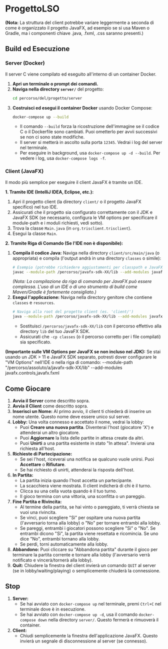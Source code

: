 # ProgettoLSO

**(Nota:** La struttura del client potrebbe variare leggermente a seconda di come è organizzato il progetto JavaFX, ad esempio se si usa Maven o Gradle, ma i componenti chiave .java, .fxml, .css saranno presenti.)

## Build ed Esecuzione

### Server (Docker)

Il server C viene compilato ed eseguito all'interno di un container Docker.

1.  **Apri un terminale o prompt dei comandi.**
2.  **Naviga nella directory `server/`** del progetto:
    ```bash
    cd percorso/del/progetto/server
    ```
3.  **Costruisci ed esegui il container Docker** usando Docker Compose:
    ```bash
    docker-compose up --build
    ```
    *   Il comando `--build` forza la ricostruzione dell'immagine se il codice C o il Dockerfile sono cambiati. Puoi ometterlo per avvii successivi se non ci sono state modifiche.
    *   Il server si metterà in ascolto sulla porta `12345`. Vedrai i log del server nel terminale.
    *   Per eseguire in background, usa `docker-compose up -d --build`. Per vedere i log, usa `docker-compose logs -f`.

### Client (JavaFX)

Il modo più semplice per eseguire il client JavaFX è tramite un IDE.

**1. Tramite IDE (IntelliJ IDEA, Eclipse, etc.):**

1.  Apri il progetto client (la directory `client/` o il progetto JavaFX specifico) nel tuo IDE.
2.  Assicurati che il progetto sia configurato correttamente con il JDK e JavaFX SDK (se necessario, configura le VM options per specificare il module-path e i moduli richiesti, vedi sotto).
3.  Trova la classe `Main.java` (in `org.trisclient.trisclient`).
4.  Esegui la classe `Main`.

**2. Tramite Riga di Comando (Se l'IDE non è disponibile):**

1.  **Compila il codice Java:** Naviga nella directory `client/src/main/java` (o appropriata) e compila (l'output andrà in una directory `classes` o simile):
    ```bash
    # Esempio (potrebbe richiedere aggiustamenti per classpath e JavaFX)
    javac --module-path /percorso/javafx-sdk-XX/lib --add-modules javafx.controls,javafx.fxml org/trisclient/trisclient/*.java -d ../../../classes
    ```
    *(Nota: La compilazione da riga di comando per JavaFX può essere complessa. L'uso di un IDE o di uno strumento di build come Maven/Gradle è fortemente consigliato.)*
2.  **Esegui l'applicazione:** Naviga nella directory genitore che contiene `classes` e `resources`.
    ```bash
    # Naviga alla root del progetto client (es. 'client/')
    java --module-path /percorso/javafx-sdk-XX/lib --add-modules javafx.controls,javafx.fxml -cp classes org.trisclient.trisclient.Main
    ```
    *   Sostituisci `/percorso/javafx-sdk-XX/lib` con il percorso effettivo alla directory `lib` del tuo JavaFX SDK.
    *   Assicurati che `-cp classes` (o il percorso corretto per i file compilati) sia specificato.

**(Importante sulle VM Options per JavaFX se non incluso nel JDK):**
Se stai usando un JDK > 11 e JavaFX SDK separato, potresti dover configurare le "VM Options" nell'IDE o nella riga di comando: --module-path "/percorso/assoluto/a/javafx-sdk-XX/lib" --add-modules javafx.controls,javafx.fxml


## Come Giocare

1.  **Avvia il Server** come descritto sopra.
2.  **Avvia il Client** come descritto sopra.
3.  **Inserisci un Nome:** Al primo avvio, il client ti chiederà di inserire un nome utente. Questo nome deve essere unico sul server.
4.  **Lobby:** Una volta connesso e accettato il nome, vedrai la lobby:
    *   Puoi **Creare una nuova partita**. Diventerai l'host (giocatore 'X') e attenderai un altro giocatore.
    *   Puoi **Aggiornare** la lista delle partite in attesa create da altri.
    *   Puoi **Unirti** a una partita esistente in stato "In attesa". Invierai una richiesta all'host.
5.  **Richieste di Partecipazione:**
    *   Se sei l'host, riceverai una notifica se qualcuno vuole unirsi. Puoi **Accettare** o **Rifiutare**.
    *   Se hai richiesto di unirti, attenderai la risposta dell'host.
6.  **In Partita:**
    *   La partita inizia quando l'host accetta un partecipante.
    *   La scacchiera viene mostrata. Il client indicherà di chi è il turno.
    *   Clicca su una cella vuota quando è il tuo turno.
    *   Il gioco termina con una vittoria, una sconfitta o un pareggio.
7.  **Fine Partita e Rivincita:**
    *   Al termine della partita, se hai vinto o pareggiato, ti verrà chiesta se vuoi una rivincita.
    *   Se vinci, puoi scegliere "Sì" per ospitare una nuova partita (l'avversario torna alla lobby) o "No" per tornare entrambi alla lobby.
    *   Se pareggi, entrambi i giocatori possono scegliere "Sì" o "No". Se entrambi dicono "Sì", la partita viene resettata e ricomincia. Se uno dice "No", entrambi tornano alla lobby.
    *   Se perdi, torni automaticamente alla lobby.
8.  **Abbandono:** Puoi cliccare su "Abbandona partita" durante il gioco per terminare la partita corrente e tornare alla lobby (l'avversario verrà notificato e vincerà/tornerà alla lobby).
9.  **Quit:** Chiudere la finestra del client invierà un comando `QUIT` al server (se in lobby/waiting/playing) o semplicemente chiuderà la connessione.

## Stop

1.  **Server:**
    *   Se hai avviato con `docker-compose up` nel terminale, premi `Ctrl+C` nel terminale dove è in esecuzione.
    *   Se hai avviato con `docker-compose up -d`, usa il comando `docker-compose down` nella directory `server/`. Questo fermerà e rimuoverà il container.
2.  **Client:**
    *   Chiudi semplicemente la finestra dell'applicazione JavaFX. Questo invierà un segnale di disconnessione al server (se connesso).